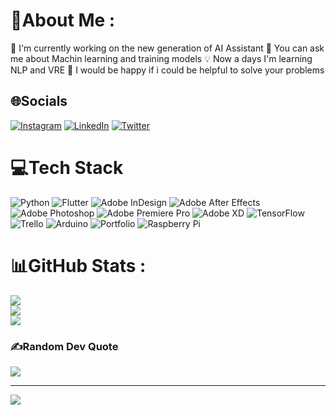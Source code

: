 # 💫About Me :
🤖 I'm currently working on the new generation of AI Assistant
💬 You can ask me about Machin learning and training models
 💡 Now a days I'm learning NLP and VRE
 🗿 I would be happy if i could be helpful to solve your problems


## 🌐Socials
[![Instagram](https://img.shields.io/badge/Instagram-%23E4405F.svg?logo=Instagram&logoColor=white)](https://instagram.com/reza.sadeghi_8) [![LinkedIn](https://img.shields.io/badge/LinkedIn-%230077B5.svg?logo=linkedin&logoColor=white)](https://linkedin.com/in/@reza-sadeghi) [![Twitter](https://img.shields.io/badge/Twitter-%231DA1F2.svg?logo=Twitter&logoColor=white)](https://twitter.com/@sadeghi_8) 

# 💻Tech Stack
![Python](https://img.shields.io/badge/python-3670A0?style=for-the-badge&logo=python&logoColor=ffdd54) ![Flutter](https://img.shields.io/badge/Flutter-%2302569B.svg?style=for-the-badge&logo=Flutter&logoColor=white) ![Adobe InDesign](https://img.shields.io/badge/Adobe%20InDesign-49021F?style=for-the-badge&logo=adobeindesign&logoColor=white) ![Adobe After Effects](https://img.shields.io/badge/Adobe%20After%20Effects-9999FF.svg?style=for-the-badge&logo=Adobe%20After%20Effects&logoColor=white) ![Adobe Photoshop](https://img.shields.io/badge/adobephotoshop-%2331A8FF.svg?style=for-the-badge&logo=adobephotoshop&logoColor=white) ![Adobe Premiere Pro](https://img.shields.io/badge/Adobe%20Premiere%20Pro-9999FF.svg?style=for-the-badge&logo=Adobe%20Premiere%20Pro&logoColor=white) ![Adobe XD](https://img.shields.io/badge/Adobe%20XD-470137?style=for-the-badge&logo=Adobe%20XD&logoColor=#FF61F6) ![TensorFlow](https://img.shields.io/badge/TensorFlow-%23FF6F00.svg?style=for-the-badge&logo=TensorFlow&logoColor=white) ![Trello](https://img.shields.io/badge/Trello-%23026AA7.svg?style=for-the-badge&logo=Trello&logoColor=white) ![Arduino](https://img.shields.io/badge/-Arduino-00979D?style=for-the-badge&logo=Arduino&logoColor=white) ![Portfolio](https://img.shields.io/badge/Portfolio-%23000000.svg?style=for-the-badge&logo=firefox&logoColor=#FF7139) ![Raspberry Pi](https://img.shields.io/badge/-RaspberryPi-C51A4A?style=for-the-badge&logo=Raspberry-Pi)
# 📊GitHub Stats :
![](https://github-readme-stats.vercel.app/api?username=staralgorithem&theme=radical&hide_border=true&include_all_commits=true&count_private=false)<br/>
![](https://github-readme-streak-stats.herokuapp.com/?user=staralgorithem&theme=radical&hide_border=true)<br/>
![](https://github-readme-stats.vercel.app/api/top-langs/?username=staralgorithem&theme=radical&hide_border=true&include_all_commits=true&count_private=false&layout=compact)

### ✍️Random Dev Quote
![](https://quotes-github-readme.vercel.app/api?type=horizontal&theme=radical)

---
[![](https://visitcount.itsvg.in/api?id=staralgorithem&icon=0&color=0)](https://visitcount.itsvg.in)
